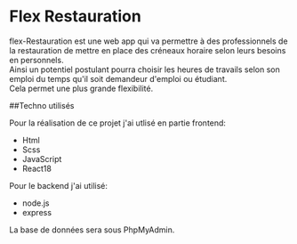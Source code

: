 # Flex Restauration

flex-Restauration est une web app qui va permettre à des professionnels de la restauration de mettre en place des créneaux horaire selon leurs besoins en personnels.<br> 
Ainsi un potentiel postulant pourra choisir les heures de travails selon son emploi du temps qu'il soit demandeur d'emploi ou étudiant.<br>Cela permet une plus grande flexibilité.


##Techno utilisés

Pour la réalisation de ce projet j'ai utlisé en partie frontend:

* Html
* Scss
* JavaScript
* React18

Pour le backend j'ai utilisé:

* node.js
* express

La base de données sera sous PhpMyAdmin.




